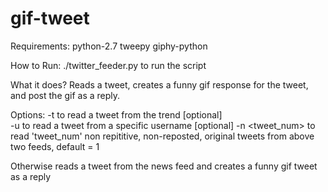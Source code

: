 # gif-tweet

Requirements:
python-2.7
tweepy
giphy-python

How to Run:
./twitter_feeder.py to run the script

What it does?
Reads a tweet, creates a funny gif response for the tweet, and post the gif as a reply.

Options:
-t <trendname> to read a tweet from the trend [optional]  
-u <username> to read a tweet from a specific username [optional]
-n <tweet_num> to read 'tweet_num' non repititive, non-reposted, original tweets from above two feeds, default = 1

Otherwise reads a tweet from the news feed and creates a funny gif tweet as a reply


